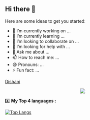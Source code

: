 ## Hi there 👋

Here are some ideas to get you started:

- 🔭 I’m currently working on ...
- 🌱 I’m currently learning ...
- 👯 I’m looking to collaborate on ...
- 🤔 I’m looking for help with ...
- 💬 Ask me about ...
- 📫 How to reach me: ...
- 😄 Pronouns: ...
- ⚡ Fun fact: ...

[Dishani](https://www.google.co.in)

<p align="center">
  <img src="https://media.tenor.com/images/5e43669b9573fea08ede20a5bbbbe2df/tenor.gif">
</p>

:four: **My Top 4 languages :**

[![Top Langs](https://github-readme-stats.vercel.app/api/top-langs/?username=dishanihaldar&layout=compact)](https://github.com/anuraghazra/github-readme-stats)
